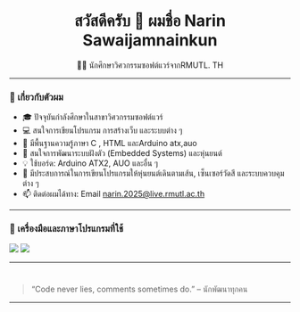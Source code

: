 <h1 align="center">สวัสดีครับ 👋 ผมชื่อ Narin Sawaijamnainkun</h1>

<p align="center">
  👨‍🎓 นักศึกษาวิศวกรรมซอฟต์แวร์จากRMUTL. TH
</p>

---

### 🚀 เกี่ยวกับตัวผม

- 🎓 ปัจจุบันกำลังศึกษาในสาขาวิศวกรรมซอฟต์แวร์  
- 💻 สนใจการเขียนโปรแกรม การสร้างเว็บ และระบบต่าง ๆ  
- 🌱 มีพื้นฐานความรู้ภาษา C , HTML และArduino atx,auo
- 🤖 สนใจการพัฒนาระบบฝังตัว (Embedded Systems) และหุ่นยนต์
- 💡 ใช้บอร์ด: Arduino ATX2, AUO และอื่น ๆ
- 📘 มีประสบการณ์ในการเขียนโปรแกรมให้หุ่นยนต์เดินตามเส้น, เซ็นเซอร์วัดสี และระบบควบคุมต่าง ๆ
- 📫 ติดต่อผมได้ทาง: Email narin.2025@live.rmutl.ac.th
---

### 🔧 เครื่องมือและภาษาโปรแกรมที่ใช้

<p>
  <img src="https://img.shields.io/badge/C-00599C?style=for-the-badge&logo=c&logoColor=white" />
  <img src="https://img.shields.io/badge/HTML5-E34F26?style=for-the-badge&logo=html5&logoColor=white" />
</p>

---

#
> “Code never lies, comments sometimes do.” – นักพัฒนาทุกคน

---
